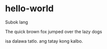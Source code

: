 # hello-world
Subok lang

The quick brown fox jumped over the lazy dogs

isa dalawa tatlo. ang tatay kong kalbo.
